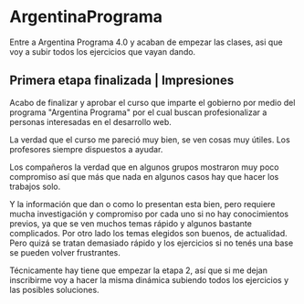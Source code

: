 # ArgentinaPrograma

Entre a Argentina Programa 4.0 y acaban de empezar las clases, asi que voy a subir todos los ejercicios que vayan dando.

## Primera etapa finalizada | Impresiones

Acabo de finalizar y aprobar el curso que imparte el gobierno por medio del programa "Argentina Programa" por el cual buscan profesionalizar a personas interesadas en el desarrollo web.

La verdad que el curso me pareció muy bien, se ven cosas muy útiles. Los profesores siempre dispuestos a ayudar.

Los compañeros la verdad que en algunos grupos mostraron muy poco compromiso así que más que nada en algunos casos hay que hacer los trabajos solo.

Y la información que dan o como lo presentan esta bien, pero requiere mucha investigación y compromiso por cada uno si no hay conocimientos previos, ya que se ven muchos temas rápido y algunos bastante complicados. Por otro lado los temas elegidos son buenos, de actualidad. Pero quizá se tratan demasiado rápido y los ejercicios si no tenés una base se pueden volver frustrantes.

Técnicamente hay tiene que empezar la etapa 2, así que si me dejan inscribirme voy a hacer la misma dinámica subiendo todos los ejercicios y las posibles soluciones.

